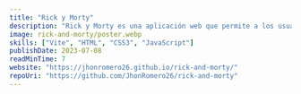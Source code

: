 ```yaml
---
title: "Rick y Morty"
description: "Rick y Morty es una aplicación web que permite a los usuarios explorar y buscar personajes de la serie Rick and Morty. Este proyecto principalmente fue con fines de aprendizaje para el consumo de APIs en JavaScript. Luego se implementó la funcionalidad de scroll infinito para mejorar la experiencia del usuario."
image: rick-and-morty/poster.webp
skills: ["Vite", "HTML", "CSS3", "JavaScript"]
publishDate: 2023-07-08
readMinTime: 7
website: "https://jhonromero26.github.io/rick-and-morty/"
repoUri: "https://github.com/JhonRomero26/rick-and-morty"
---
```

